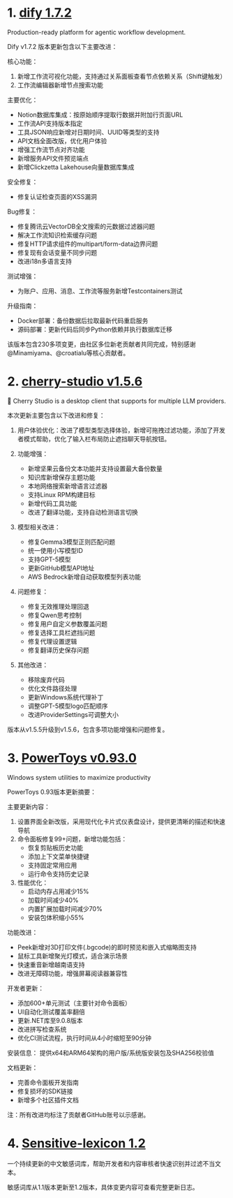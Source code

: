 
# 1. [dify 1.7.2](https://github.com/langgenius/dify/releases/tag/1.7.2)  
Production-ready platform for agentic workflow development.

Dify v1.7.2 版本更新包含以下主要改进：

核心功能：
1. 新增工作流可视化功能，支持通过关系面板查看节点依赖关系（Shift键触发）
2. 工作流编辑器新增节点搜索功能

主要优化：
- Notion数据库集成：按原始顺序提取行数据并附加行页面URL
- 工作流API支持版本指定
- 工具JSON响应新增对日期时间、UUID等类型的支持
- API文档全面改版，优化用户体验
- 增强工作流节点对齐功能
- 新增服务API文件预览端点
- 新增Clickzetta Lakehouse向量数据库集成

安全修复：
- 修复认证检查页面的XSS漏洞

Bug修复：
- 修复腾讯云VectorDB全文搜索的元数据过滤器问题
- 解决工作流知识检索缓存问题
- 修复HTTP请求组件的multipart/form-data边界问题
- 修复现有会话变量不同步问题
- 改进i18n多语言支持

测试增强：
- 为账户、应用、消息、工作流等服务新增Testcontainers测试

升级指南：
- Docker部署：备份数据后拉取最新代码重启服务
- 源码部署：更新代码后同步Python依赖并执行数据库迁移

该版本包含230多项变更，由社区多位新老贡献者共同完成，特别感谢@Minamiyama、@croatialu等核心贡献者。

# 2. [cherry-studio v1.5.6](https://github.com/CherryHQ/cherry-studio/releases/tag/v1.5.6)  
🍒 Cherry Studio is a desktop client that supports for multiple LLM providers.

本次更新主要包含以下改进和修复：

1. 用户体验优化：改进了模型类型选择体验，新增可拖拽过滤功能，添加了开发者模式帮助，优化了输入栏布局防止遮挡聊天导航按钮。

2. 功能增强：
   - 新增坚果云备份文本功能并支持设置最大备份数量
   - 知识库新增保存主题功能
   - 本地网络搜索新增语言过滤器
   - 支持Linux RPM构建目标
   - 新增代码工具功能
   - 改进了翻译功能，支持自动检测语言切换

3. 模型相关改进：
   - 修复Gemma3模型正则匹配问题
   - 统一使用小写模型ID
   - 支持GPT-5模型
   - 更新GitHub模型API地址
   - AWS Bedrock新增自动获取模型列表功能

4. 问题修复：
   - 修复无效推理处理回退
   - 修复Qwen思考控制
   - 修复用户自定义参数覆盖问题
   - 修复选择工具栏遮挡问题
   - 修复代理设置逻辑
   - 修复翻译历史保存问题

5. 其他改进：
   - 移除废弃代码
   - 优化文件路径处理
   - 更新Windows系统代理补丁
   - 调整GPT-5模型logo匹配顺序
   - 改进ProviderSettings可调整大小

版本从v1.5.5升级到v1.5.6，包含多项功能增强和问题修复。

# 3. [PowerToys v0.93.0](https://github.com/microsoft/PowerToys/releases/tag/v0.93.0)  
Windows system utilities to maximize productivity

PowerToys 0.93版本更新摘要：

主要更新内容：
1. 设置界面全新改版，采用现代化卡片式仪表盘设计，提供更清晰的描述和快速导航
2. 命令面板修复99+问题，新增功能包括：
   - 恢复剪贴板历史功能
   - 添加上下文菜单快捷键
   - 支持固定常用应用
   - 运行命令支持历史记录
3. 性能优化：
   - 启动内存占用减少15%
   - 加载时间减少40%
   - 内置扩展加载时间减少70%
   - 安装包体积缩小55%

功能改进：
- Peek新增对3D打印文件(.bgcode)的即时预览和嵌入式缩略图支持
- 鼠标工具新增聚光灯模式，适合演示场景
- 快速重音新增越南语支持
- 改进无障碍功能，增强屏幕阅读器兼容性

开发者更新：
- 添加600+单元测试（主要针对命令面板）
- UI自动化测试覆盖率翻倍
- 更新.NET库至9.0.8版本
- 改进拼写检查系统
- 优化CI测试流程，执行时间从4小时缩短至90分钟

安装信息：
提供x64和ARM64架构的用户版/系统版安装包及SHA256校验值

文档更新：
- 完善命令面板开发指南
- 修复损坏的SDK链接
- 新增多个社区插件文档

注：所有改进均标注了贡献者GitHub账号以示感谢。

# 4. [Sensitive-lexicon 1.2](https://github.com/konsheng/Sensitive-lexicon/releases/tag/1.2)  
一个持续更新的中文敏感词库，帮助开发者和内容审核者快速识别并过滤不当文本。

敏感词库从1.1版本更新至1.2版本，具体变更内容可查看完整更新日志。

